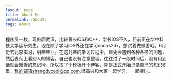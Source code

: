 ```yaml
---
layout: page
title: About Me
permalink: /about/
tags: about
---
```


程序员一枚，现旅居武汉，比较善长iOS和C++，学长iOS不久，目前正在华中科技大学读研究生，现在除了学习iOS外还在学习cocos2dx，想试着做做游戏。6月份去北京实习，明年毕业。在这几年的学习过程中，难免会遇到各种各样的问题，然后去网上看别人的博客，自己也没有注意整理，往往过了一段时间后，没有用到话就会慢慢的忘记掉，所以找了个模板开个博客，算是正式开始记录自己的知识积累，我的邮箱zhangdycool@qq.com,很高兴和大家一起学习，一起探讨。